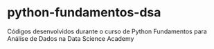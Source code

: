 # python-fundamentos-dsa
Códigos desenvolvidos durante o curso de Python Fundamentos para Análise de Dados na Data Science Academy
